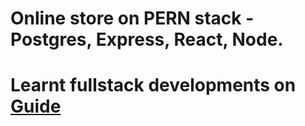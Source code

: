 # Online store on PERN stack - Postgres, Express, React, Node.
# Learnt fullstack developments on [Guide](https://www.youtube.com/watch?v=H2GCkRF9eko&t=7822s)
